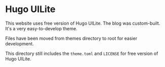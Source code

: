 # Hugo UILite

This website uses free version of Hugo UILite. The blog was custom-built. It's a very easy-to-develop theme.

Files have been moved from themes directory to root for easier development.

This directory still includes the `theme.toml` and `LICENSE` for free version of Hugo UILite.
